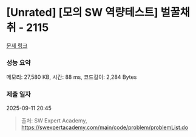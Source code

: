 # [Unrated] [모의 SW 역량테스트] 벌꿀채취 - 2115 

[문제 링크](https://swexpertacademy.com/main/code/problem/problemDetail.do?contestProbId=AV5V4A46AdIDFAWu) 

### 성능 요약

메모리: 27,580 KB, 시간: 88 ms, 코드길이: 2,284 Bytes

### 제출 일자

2025-09-11 20:45



> 출처: SW Expert Academy, https://swexpertacademy.com/main/code/problem/problemList.do